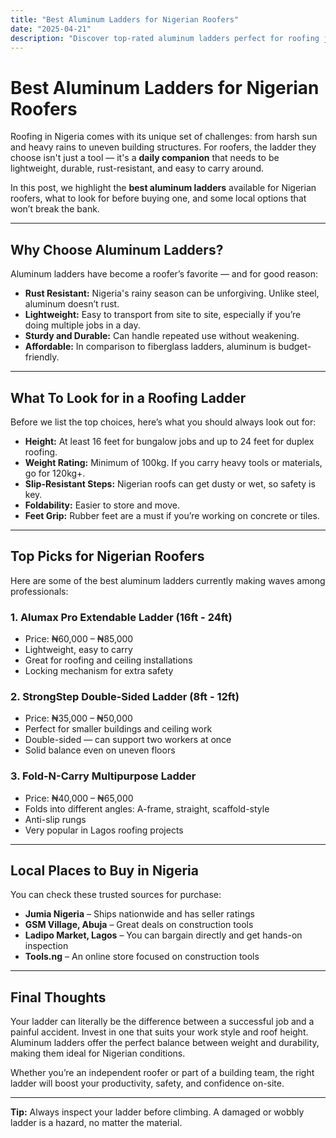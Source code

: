 ```yaml
---
title: "Best Aluminum Ladders for Nigerian Roofers"
date: "2025-04-21"
description: "Discover top-rated aluminum ladders perfect for roofing jobs in Nigeria—durable, lightweight, and weather-resistant."
---
```


# Best Aluminum Ladders for Nigerian Roofers

Roofing in Nigeria comes with its unique set of challenges: from harsh sun and heavy rains to uneven building structures. For roofers, the ladder they choose isn't just a tool — it's a **daily companion** that needs to be lightweight, durable, rust-resistant, and easy to carry around.

In this post, we highlight the **best aluminum ladders** available for Nigerian roofers, what to look for before buying one, and some local options that won’t break the bank.

---

## **Why Choose Aluminum Ladders?**

Aluminum ladders have become a roofer’s favorite — and for good reason:

- **Rust Resistant:** Nigeria's rainy season can be unforgiving. Unlike steel, aluminum doesn’t rust.
- **Lightweight:** Easy to transport from site to site, especially if you’re doing multiple jobs in a day.
- **Sturdy and Durable:** Can handle repeated use without weakening.
- **Affordable:** In comparison to fiberglass ladders, aluminum is budget-friendly.

---

## What To Look for in a Roofing Ladder

Before we list the top choices, here’s what you should always look out for:

- **Height:** At least 16 feet for bungalow jobs and up to 24 feet for duplex roofing.
- **Weight Rating:** Minimum of 100kg. If you carry heavy tools or materials, go for 120kg+.
- **Slip-Resistant Steps:** Nigerian roofs can get dusty or wet, so safety is key.
- **Foldability:** Easier to store and move.
- **Feet Grip:** Rubber feet are a must if you’re working on concrete or tiles.

---

## Top Picks for Nigerian Roofers

Here are some of the best aluminum ladders currently making waves among professionals:

### 1. **Alumax Pro Extendable Ladder (16ft - 24ft)**  
- Price: ₦60,000 – ₦85,000  
- Lightweight, easy to carry  
- Great for roofing and ceiling installations  
- Locking mechanism for extra safety

### 2. **StrongStep Double-Sided Ladder (8ft - 12ft)**  
- Price: ₦35,000 – ₦50,000  
- Perfect for smaller buildings and ceiling work  
- Double-sided — can support two workers at once  
- Solid balance even on uneven floors

### 3. **Fold-N-Carry Multipurpose Ladder**  
- Price: ₦40,000 – ₦65,000  
- Folds into different angles: A-frame, straight, scaffold-style  
- Anti-slip rungs  
- Very popular in Lagos roofing projects

---

## Local Places to Buy in Nigeria

You can check these trusted sources for purchase:

- **Jumia Nigeria** – Ships nationwide and has seller ratings
- **GSM Village, Abuja** – Great deals on construction tools
- **Ladipo Market, Lagos** – You can bargain directly and get hands-on inspection
- **Tools.ng** – An online store focused on construction tools

---

## Final Thoughts

Your ladder can literally be the difference between a successful job and a painful accident. Invest in one that suits your work style and roof height. Aluminum ladders offer the perfect balance between weight and durability, making them ideal for Nigerian conditions.

Whether you’re an independent roofer or part of a building team, the right ladder will boost your productivity, safety, and confidence on-site.

---

**Tip:** Always inspect your ladder before climbing. A damaged or wobbly ladder is a hazard, no matter the material.

